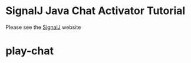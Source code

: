 SignalJ Java Chat Activator Tutorial
===================================

Please see the [SignalJ](http://signalj.io) website
# play-chat
